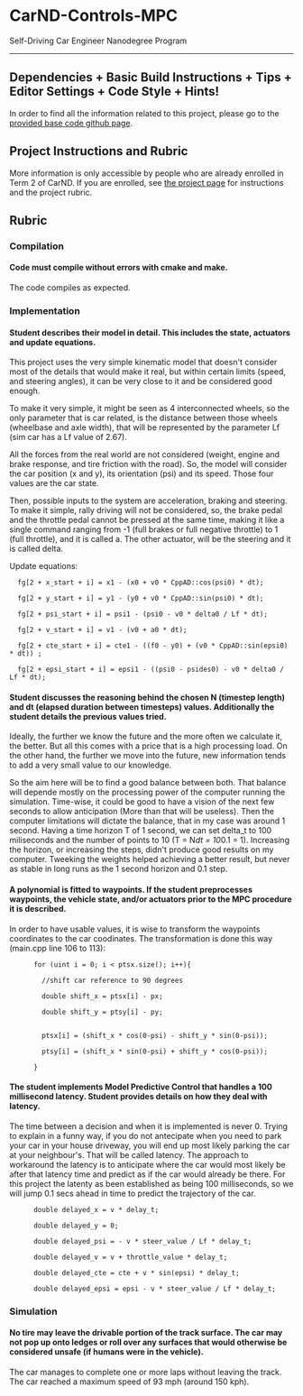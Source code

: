# CarND-Controls-MPC
Self-Driving Car Engineer Nanodegree Program

---

## Dependencies + Basic Build Instructions + Tips + Editor Settings + Code Style + Hints!

In order to find all the information related to this project, please go to the [provided base code github page](https://github.com/udacity/CarND-MPC-Project).

## Project Instructions and Rubric

More information is only accessible by people who are already enrolled in Term 2
of CarND. If you are enrolled, see [the project page](https://classroom.udacity.com/nanodegrees/nd013/parts/40f38239-66b6-46ec-ae68-03afd8a601c8/modules/f1820894-8322-4bb3-81aa-b26b3c6dcbaf/lessons/b1ff3be0-c904-438e-aad3-2b5379f0e0c3/concepts/1a2255a0-e23c-44cf-8d41-39b8a3c8264a)
for instructions and the project rubric.

## Rubric

### Compilation

#### Code must compile without errors with cmake and make.

The code compiles as expected.

### Implementation

#### Student describes their model in detail. This includes the state, actuators and update equations.

This project uses the very simple kinematic model that doesn't consider most of the details that would make it real, but within certain limits (speed, and steering angles), it can be very close to it and be considered good enough.

To make it very simple, it might be seen as 4 interconnected wheels, so the only parameter that is car related, is the distance between those wheels (wheelbase and axle width), that will be represented by the parameter Lf (sim car has a Lf value of 2.67).

All the forces from the real world are not considered (weight, engine and brake response, and tire friction with the road).
So, the model will consider the car position (x and y), its orientation (psi) and its speed. Those four values are the car state.

Then, possible inputs to the system are acceleration, braking and steering. To make it simple, rally driving will not be considered, so, the brake pedal and the throttle pedal cannot be pressed at the same time, making it like a single command ranging from -1 (full brakes or full negative throttle) to 1 (full throttle), and it is called a. The other actuator, will be the steering and it is called delta.

Update equations:

	  fg[2 + x_start + i] = x1 - (x0 + v0 * CppAD::cos(psi0) * dt);
	  
	  fg[2 + y_start + i] = y1 - (y0 + v0 * CppAD::sin(psi0) * dt);
	  
	  fg[2 + psi_start + i] = psi1 - (psi0 - v0 * delta0 / Lf * dt);
	  
	  fg[2 + v_start + i] = v1 - (v0 + a0 * dt);
	  
	  fg[2 + cte_start + i] = cte1 - ((f0 - y0) + (v0 * CppAD::sin(epsi0) * dt)) ;
	  
	  fg[2 + epsi_start + i] = epsi1 - ((psi0 - psides0) - v0 * delta0 / Lf * dt);

#### Student discusses the reasoning behind the chosen N (timestep length) and dt (elapsed duration between timesteps) values. Additionally the student details the previous values tried.

Ideally, the further we know the future and the more often we calculate it, the better. But all this comes with a price that is a high processing load. On the other hand, the further we move into the future, new information tends to add a very small value to our knowledge.

So the aim here will be to find a good balance between both. That balance will depende mostly on the processing power of the computer running the simulation. Time-wise, it could be good to have a vision of the next few seconds to allow anticipation (More than that will be useless). Then the computer limitations will dictate the balance, that in my case was around 1 second. Having a time horizon T of 1 second, we can set delta_t to 100 miliseconds and the number of points to 10 (T = N*dt = 10*0.1 = 1). Increasing the horizon, or increasing the steps, didn't produce good results on my computer. Tweeking the weights helped achieving a better result, but never as stable in long runs as the 1 second horizon and 0.1 step.

#### A polynomial is fitted to waypoints. If the student preprocesses waypoints, the vehicle state, and/or actuators prior to the MPC procedure it is described.

In order to have usable values, it is wise to transform the waypoints coordinates to the car coodinates.
The transformation is done this way (main.cpp line 106 to 113):

		  for (uint i = 0; i < ptsx.size(); i++){
		  
		    //shift car reference to 90 degrees
			
			double shift_x = ptsx[i] - px;
			
			double shift_y = ptsy[i] - py;
			
			
			ptsx[i] = (shift_x * cos(0-psi) - shift_y * sin(0-psi));
			
			ptsy[i] = (shift_x * sin(0-psi) + shift_y * cos(0-psi));
			
		  }
		  

#### The student implements Model Predictive Control that handles a 100 millisecond latency. Student provides details on how they deal with latency.

The time between a decision and when it is implemented is never 0. Trying to explain in a funny way, if you do not antecipate when you need to park your car in your house driveway, you will end up most likely parking the car at your neighbour's. That will be called latency.
The approach to workaround the latency is to anticipate where the car would most likely be after that latency time and predict as if the car would already be there.
For this project the latenty as been established as being 100 milliseconds, so we will jump 0.1 secs ahead in time to predict the trajectory of the car.

		  double delayed_x = v * delay_t;
		  
		  double delayed_y = 0;
		  
		  double delayed_psi = - v * steer_value / Lf * delay_t;
		  
		  double delayed_v = v + throttle_value * delay_t;
		  
		  double delayed_cte = cte + v * sin(epsi) * delay_t;
		  
		  double delayed_epsi = epsi - v * steer_value / Lf * delay_t;

### Simulation

#### No tire may leave the drivable portion of the track surface. The car may not pop up onto ledges or roll over any surfaces that would otherwise be considered unsafe (if humans were in the vehicle).

The car manages to complete one or more laps without leaving the track. The car reached a maximum speed of 93 mph (around 150 kph).




